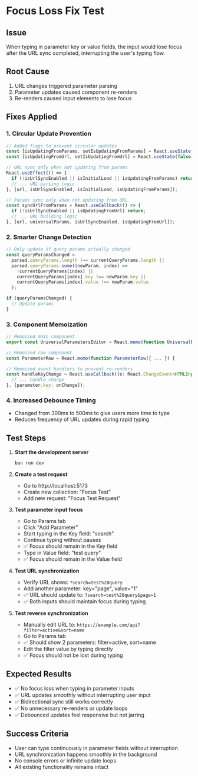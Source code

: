 # Focus Loss Fix Test

## Issue
When typing in parameter key or value fields, the input would lose focus after the URL sync completed, interrupting the user's typing flow.

## Root Cause
1. URL changes triggered parameter parsing
2. Parameter updates caused component re-renders
3. Re-renders caused input elements to lose focus

## Fixes Applied

### 1. Circular Update Prevention
```typescript
// Added flags to prevent circular updates
const [isUpdatingFromParams, setIsUpdatingFromParams] = React.useState(false);
const [isUpdatingFromUrl, setIsUpdatingFromUrl] = React.useState(false);

// URL sync only when not updating from params
React.useEffect(() => {
  if (!isUrlSyncEnabled || isInitialLoad || isUpdatingFromParams) return;
  // ... URL parsing logic
}, [url, isUrlSyncEnabled, isInitialLoad, isUpdatingFromParams]);

// Params sync only when not updating from URL
const syncUrlFromParams = React.useCallback(() => {
  if (!isUrlSyncEnabled || isUpdatingFromUrl) return;
  // ... URL building logic
}, [url, universalParams, isUrlSyncEnabled, isUpdatingFromUrl]);
```

### 2. Smarter Change Detection
```typescript
// Only update if query params actually changed
const queryParamsChanged = 
  parsed.queryParams.length !== currentQueryParams.length ||
  parsed.queryParams.some((newParam, index) => 
    !currentQueryParams[index] || 
    currentQueryParams[index].key !== newParam.key || 
    currentQueryParams[index].value !== newParam.value
  );

if (queryParamsChanged) {
  // Update params
}
```

### 3. Component Memoization
```typescript
// Memoized main component
export const UniversalParametersEditor = React.memo(function UniversalParametersEditor({ ... }) {

// Memoized row component  
const ParameterRow = React.memo(function ParameterRow({ ... }) {

// Memoized event handlers to prevent re-renders
const handleKeyChange = React.useCallback((e: React.ChangeEvent<HTMLInputElement>) => {
  // ... handle change
}, [parameter.key, onChange]);
```

### 4. Increased Debounce Timing
- Changed from 300ms to 500ms to give users more time to type
- Reduces frequency of URL updates during rapid typing

## Test Steps

1. **Start the development server**
   ```bash
   bun run dev
   ```

2. **Create a test request**
   - Go to http://localhost:5173
   - Create new collection: "Focus Test"
   - Add new request: "Focus Test Request"

3. **Test parameter input focus**
   - Go to Params tab
   - Click "Add Parameter"
   - Start typing in the Key field: "search"
   - Continue typing without pauses
   - ✅ Focus should remain in the Key field
   - Type in Value field: "test query"
   - ✅ Focus should remain in the Value field

4. **Test URL synchronization**
   - Verify URL shows: `?search=test%20query`
   - Add another parameter: key="page", value="1"
   - ✅ URL should update to: `?search=test%20query&page=1`
   - ✅ Both inputs should maintain focus during typing

5. **Test reverse synchronization**
   - Manually edit URL to: `https://example.com/api?filter=active&sort=name`
   - Go to Params tab
   - ✅ Should show 2 parameters: filter=active, sort=name
   - Edit the filter value by typing directly
   - ✅ Focus should not be lost during typing

## Expected Results
- ✅ No focus loss when typing in parameter inputs
- ✅ URL updates smoothly without interrupting user input
- ✅ Bidirectional sync still works correctly
- ✅ No unnecessary re-renders or update loops
- ✅ Debounced updates feel responsive but not jarring

## Success Criteria
- User can type continuously in parameter fields without interruption
- URL synchronization happens smoothly in the background
- No console errors or infinite update loops
- All existing functionality remains intact